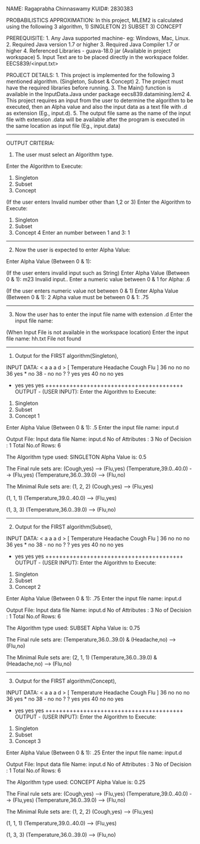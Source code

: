 NAME: Ragaprabha Chinnaswamy
KUID#: 2830383

PROBABILISTICS APPROXIMATION:
	In this project, MLEM2 is calculated using the following 3 algorithm,
	1) SINGLETON
	2) SUBSET
	3) CONCEPT
			
PREREQUISITE:
	1. Any Java supported machine- eg: Windows, Mac, Linux.
	2. Required Java version 1.7 or higher
	3. Required Java Compiler 1.7 or higher
	4. Referenced Libraries - guava-18.0 jar (Available in project workspace)
	5. Input Text are to be placed directly in the workspace folder. EECS839/<input.txt>
	
PROJECT DETAILS:
	1. This project is implemented for the following 3 mentioned algorithm. (Singleton, Subset & Concept)
	2. The project must have the required libraries before running.
	3. The Main() function is available in the InputData.Java under package eecs839.datamining.lem2
	4. This project requires an input from the user to determine the algorithm to be executed, then an Alpha value and also the input data as a text file with .d as extension (Eg., input.d).
	5. The output file same as the name of the input file with extension .data will be available after the program is executed in the same location as input file (Eg., input.data)
	
********************************************************************************************************************************************************************************************
OUTPUT CRITERIA:
1. The user must select an Algorithm type.

Enter the Algorithm to Execute:
1. Singleton
2. Subset
3. Concept

(If the user enters Invalid number other than 1,2 or 3)
Enter the Algorithm to Execute:
1. Singleton
2. Subset
3. Concept
4
Enter an number between 1 and 3: 
1
_________________________________________________________________
2. Now the user is expected to enter Alpha Value:

Enter Alpha Value (Between 0 & 1):

(If the user enters invalid input such as String)
Enter Alpha Value (Between 0 & 1):
m23
Invalid input.. Enter a numeric value between 0 & 1 for Alpha:
.6

(If the user enters numeric value not between 0 & 1)
Enter Alpha Value (Between 0 & 1): 
2
Alpha value must be between 0 & 1: 
.75
_________________________________________________________________
3. Now the user has to enter the input file name with extension .d
Enter the input file name:

(When Input File is not available in the workspace location)
Enter the input file name: 
hh.txt
File not found
******************************************************************************************************************************************************************
1. Output for the FIRST algorithm(Singleton),

INPUT DATA:
< a a a d >
[ Temperature Headache Cough Flu ]
36 no no no
36 yes * no
38 - no no
? ? yes yes
40 no no yes
* yes yes yes
++++++++++++++++++++++++++++++++++++++++
OUTPUT - (USER INPUT):
Enter the Algorithm to Execute:
1. Singleton
2. Subset
3. Concept
1

Enter Alpha Value (Between 0 & 1): 
.5
Enter the input file name: 
input.d

Output File:
Input data file Name: input.d
No of Attributes :  3
No of Decision :  1
Total No.of Rows: 6

The Algorithm type used: SINGLETON
Alpha Value is: 0.5

The Final rule sets are:
(Cough,yes) --> (Flu,yes)
(Temperature,39.0..40.0) --> (Flu,yes)
(Temperature,36.0..39.0) --> (Flu,no)

The Minimal Rule sets are:
(1, 2, 2)
(Cough,yes) --> (Flu,yes)

(1, 1, 1)
(Temperature,39.0..40.0) --> (Flu,yes)

(1, 3, 3)
(Temperature,36.0..39.0) --> (Flu,no)
_____________________________________________________________________________
2. Output for the FIRST algorithm(Subset),

INPUT DATA:
< a a a d >
[ Temperature Headache Cough Flu ]
36 no no no
36 yes * no
38 - no no
? ? yes yes
40 no no yes
* yes yes yes
++++++++++++++++++++++++++++++++++++++++
OUTPUT - (USER INPUT):
Enter the Algorithm to Execute:
1. Singleton
2. Subset
3. Concept
2

Enter Alpha Value (Between 0 & 1):
.75
Enter the input file name: 
input.d

Output File:
Input data file Name: input.d
No of Attributes :  3
No of Decision :  1
Total No.of Rows: 6

The Algorithm type used: SUBSET
Alpha Value is: 0.75

The Final rule sets are:
(Temperature,36.0..39.0) & (Headache,no) --> (Flu,no)

The Minimal Rule sets are:
(2, 1, 1)
(Temperature,36.0..39.0) & (Headache,no) --> (Flu,no)
_____________________________________________________________________________
3. Output for the FIRST algorithm(Concept),

INPUT DATA:
< a a a d >
[ Temperature Headache Cough Flu ]
36 no no no
36 yes * no
38 - no no
? ? yes yes
40 no no yes
* yes yes yes
++++++++++++++++++++++++++++++++++++++++
OUTPUT - (USER INPUT):
Enter the Algorithm to Execute:
1. Singleton
2. Subset
3. Concept
3

Enter Alpha Value (Between 0 & 1): 
.25
Enter the input file name: 
input.d

Output File:
Input data file Name: input.d
No of Attributes :  3
No of Decision :  1
Total No.of Rows: 6

The Algorithm type used: CONCEPT
Alpha Value is: 0.25

The Final rule sets are:
(Cough,yes) --> (Flu,yes)
(Temperature,39.0..40.0) --> (Flu,yes)
(Temperature,36.0..39.0) --> (Flu,no)

The Minimal Rule sets are:
(1, 2, 2)
(Cough,yes) --> (Flu,yes)

(1, 1, 1)
(Temperature,39.0..40.0) --> (Flu,yes)

(1, 3, 3)
(Temperature,36.0..39.0) --> (Flu,no)